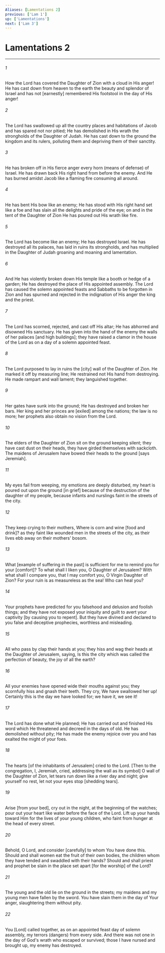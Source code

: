 ```yaml
---
Aliases: [Lamentations 2]
previous: ['Lam 1']
up: ['Lamentations']
next: ['Lam 3']
---
```

# Lamentations 2

***


###### 1 


How the Lord has covered the Daughter of Zion with a cloud in His anger! He has cast down from heaven to the earth the beauty and splendor of Israel and has not [earnestly] remembered His footstool in the day of His anger! 


###### 2 


The Lord has swallowed up all the country places and habitations of Jacob and has spared not nor pitied; He has demolished in His wrath the strongholds of the Daughter of Judah. He has cast down to the ground the kingdom and its rulers, polluting them and depriving them of their sanctity. 


###### 3 


He has broken off in His fierce anger every horn (means of defense) of Israel. He has drawn back His right hand from before the enemy. And He has burned amidst Jacob like a flaming fire consuming all around. 


###### 4 


He has bent His bow like an enemy; He has stood with His right hand set like a foe and has slain all the delights and pride of the eye; on and in the tent of the Daughter of Zion He has poured out His wrath like fire. 


###### 5 


The Lord has become like an enemy; He has destroyed Israel. He has destroyed all its palaces, has laid in ruins its strongholds, and has multiplied in the Daughter of Judah groaning and moaning and lamentation. 


###### 6 


And He has violently broken down His temple like a booth or hedge of a garden; He has destroyed the place of His appointed assembly. The Lord has caused the solemn appointed feasts and Sabbaths to be forgotten in Zion and has spurned and rejected in the indignation of His anger the king and the priest. 


###### 7 


The Lord has scorned, rejected, and cast off His altar; He has abhorred and disowned His sanctuary. He has given into the hand of the enemy the walls of her palaces [and high buildings]; they have raised a clamor in the house of the Lord as on a day of a solemn appointed feast. 


###### 8 


The Lord purposed to lay in ruins the [city] wall of the Daughter of Zion. He marked it off by measuring line; He restrained not His hand from destroying. He made rampart and wall lament; they languished together. 


###### 9 


Her gates have sunk into the ground; He has destroyed and broken her bars. Her king and her princes are [exiled] among the nations; the law is no more; her prophets also obtain no vision from the Lord. 


###### 10 


The elders of the Daughter of Zion sit on the ground keeping silent; they have cast dust on their heads, they have girded themselves with sackcloth. The maidens of Jerusalem have bowed their heads to the ground [says Jeremiah]. 


###### 11 


My eyes fail from weeping, my emotions are deeply disturbed, my heart is poured out upon the ground [in grief] because of the destruction of the daughter of my people, because infants and nurslings faint in the streets of the city. 


###### 12 


They keep crying to their mothers, Where is corn and wine [food and drink]? as they faint like wounded men in the streets of the city, as their lives ebb away on their mothers' bosom. 


###### 13 


What [example of suffering in the past] is sufficient for me to remind you for your [comfort]? To what shall I liken you, O Daughter of Jerusalem? With what shall I compare you, that I may comfort you, O Virgin Daughter of Zion? For your ruin is as measureless as the sea! Who can heal you? 


###### 14 


Your prophets have predicted for you falsehood and delusion and foolish things; and they have not exposed your iniquity and guilt to avert your captivity [by causing you to repent]. But they have divined and declared to you false and deceptive prophecies, worthless and misleading. 


###### 15 


All who pass by clap their hands at you; they hiss and wag their heads at the Daughter of Jerusalem, saying, Is this the city which was called the perfection of beauty, the joy of all the earth? 


###### 16 


All your enemies have opened wide their mouths against you; they scornfully hiss and gnash their teeth. They cry, We have swallowed her up! Certainly this is the day we have looked for; we have it, we see it! 


###### 17 


The Lord has done what He planned; He has carried out and finished His word which He threatened and decreed in the days of old. He has demolished without pity; He has made the enemy rejoice over you and has exalted the might of your foes. 


###### 18 


The hearts [of the inhabitants of Jerusalem] cried to the Lord. [Then to the congregation, I, Jeremiah, cried, addressing the wall as its symbol] O wall of the Daughter of Zion, let tears run down like a river day and night; give yourself no rest, let not your eyes stop [shedding tears]. 


###### 19 


Arise [from your bed], cry out in the night, at the beginning of the watches; pour out your heart like water before the face of the Lord. Lift up your hands toward Him for the lives of your young children, who faint from hunger at the head of every street. 


###### 20 


Behold, O Lord, and consider [carefully] to whom You have done this. Should and shall women eat the fruit of their own bodies, the children whom they have tended and swaddled with their hands? Should and shall priest and prophet be slain in the place set apart [for the worship] of the Lord? 


###### 21 


The young and the old lie on the ground in the streets; my maidens and my young men have fallen by the sword. You have slain them in the day of Your anger, slaughtering them without pity. 


###### 22 


You [Lord] called together, as on an appointed feast day of solemn assembly, my terrors (dangers) from every side. And there was not one in the day of God's wrath who escaped or survived; those I have nursed and brought up, my enemy has destroyed.
